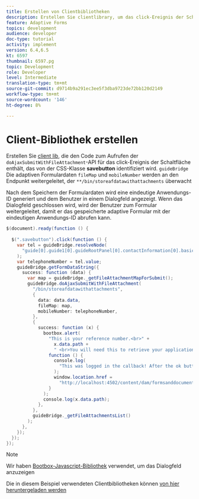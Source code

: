 ```yaml
---
title: Erstellen von Clientbibliotheken
description: Erstellen Sie clientlibrary, um das click-Ereignis der Schaltfläche "Speichern und beenden"zu verarbeiten
feature: Adaptive Forms
topics: development
audience: developer
doc-type: tutorial
activity: implement
version: 6.4,6.5
kt: 6597
thumbnail: 6597.pg
topic: Development
role: Developer
level: Intermediate
translation-type: tm+mt
source-git-commit: d9714b9a291ec3ee5f3dba9723de72bb120d2149
workflow-type: tm+mt
source-wordcount: '146'
ht-degree: 8%

---
```


# Client-Bibliothek erstellen

Erstellen Sie [client lib](https://docs.adobe.com/content/help/de-DE/experience-manager-65/developing/introduction/clientlibs.html), die den Code zum Aufrufen der `doAjaxSubmitWithFileAttachment`-API für das click-Ereignis der Schaltfläche enthält, das von der CSS-Klasse **savebutton** identifiziert wird.  `guideBridge`  Die adaptiven Formulardaten `fileMap` und `mobileNumber` werden an den Endpunkt weitergeleitet, der `**/bin/storeafdatawithattachments` überwacht

Nach dem Speichern der Formulardaten wird eine eindeutige Anwendungs-ID generiert und dem Benutzer in einem Dialogfeld angezeigt. Wenn das Dialogfeld geschlossen wird, wird der Benutzer zum Formular weitergeleitet, damit er das gespeicherte adaptive Formular mit der eindeutigen Anwendungs-ID abrufen kann.

```java
$(document).ready(function () {
  
  $(".savebutton").click(function () {
    var tel = guideBridge.resolveNode(
      "guide[0].guide1[0].guideRootPanel[0].contactInformation[0].basicContact[0].telephoneNumber[0]"
    );
    var telephoneNumber = tel.value;
    guideBridge.getFormDataString({
      success: function (data) {
        var map = guideBridge._getFileAttachmentMapForSubmit();
        guideBridge.doAjaxSubmitWithFileAttachment(
          "/bin/storeafdatawithattachments",
          {
            data: data.data,
            fileMap: map,
            mobileNumber: telephoneNumber,
          },
          {
            success: function (x) {
              bootbox.alert(
                "This is your reference number.<br>" +
                  x.data.path +
                  " <br>You will need this to retrieve your application",
                function () {
                  console.log(
                    "This was logged in the callback! After the ok button was pressed"
                  );
                  window.location.href =
                    "http://localhost:4502/content/dam/formsanddocuments/myaccountform/jcr:content?wcmmode=disabled";
                }
              );
              console.log(x.data.path);
            },
          },
          guideBridge._getFileAttachmentsList()
        );
      },
    });
  });
});
```

>[!NOTE]
> Wir haben [Bootbox-Javascript-Bibliothek](http://bootboxjs.com/examples.html) verwendet, um das Dialogfeld anzuzeigen

Die in diesem Beispiel verwendeten Clientbibliotheken können [von hier heruntergeladen werden](assets/client-libraries.zip)
